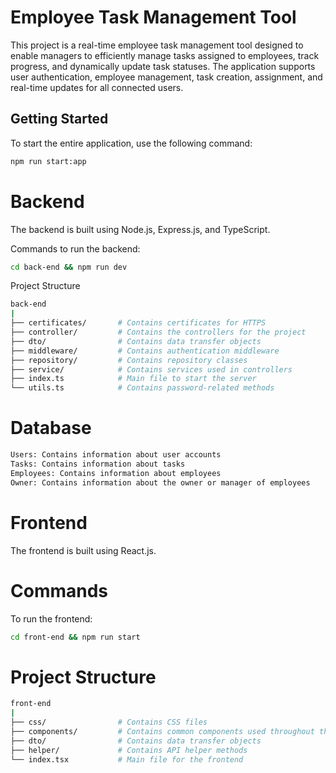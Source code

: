 # Employee Task Management Tool

This project is a real-time employee task management tool designed to enable managers to efficiently manage tasks assigned to employees, track progress, and dynamically update task statuses. The application supports user authentication, employee management, task creation, assignment, and real-time updates for all connected users.

## Getting Started

To start the entire application, use the following command:

```sh
npm run start:app
```

# Backend

The backend is built using Node.js, Express.js, and TypeScript.

Commands to run the backend:

```sh
cd back-end && npm run dev
```

Project Structure

```sh
back-end
|
├── certificates/       # Contains certificates for HTTPS
├── controller/         # Contains the controllers for the project
├── dto/                # Contains data transfer objects
├── middleware/         # Contains authentication middleware
├── repository/         # Contains repository classes
├── service/            # Contains services used in controllers
├── index.ts            # Main file to start the server
└── utils.ts            # Contains password-related methods
```

# Database

```sh
Users: Contains information about user accounts
Tasks: Contains information about tasks
Employees: Contains information about employees
Owner: Contains information about the owner or manager of employees
```

# Frontend
The frontend is built using React.js.

# Commands

To run the frontend:

```sh
cd front-end && npm run start
```

# Project Structure

```sh
front-end
|
├── css/                # Contains CSS files
├── components/         # Contains common components used throughout the project
├── dto/                # Contains data transfer objects
├── helper/             # Contains API helper methods
└── index.tsx           # Main file for the frontend
```
